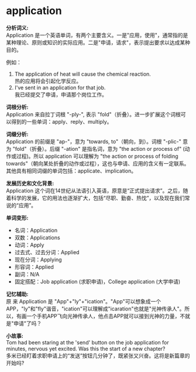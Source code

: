 # application

**分析词义:**  
Application 是一个英语单词，有两个主要含义。一是"应用，使用"，通常指的是某种理论、原则或知识的实际应用。二是"申请，请求"，表示提出要求以达成某种目的。

  

例如：

  

1.  The application of heat will cause the chemical reaction.  
    热的应用将会引起化学反应。
2.  I've sent in an application for that job.  
    我已经提交了申请，申请那个岗位工作。

  

**词根分析:**  
Application 来自拉丁词根 "-ply-", 表示 "fold"（折叠）。进一步扩展这个词根可以得到的一些单词：apply、reply、multiply。

  

**词缀分析:**  
Application 的前缀是 "ap-"，意为 "towards, to"（朝向，到）。词根 "-plic-" 意为 "fold"（折叠）。后缀 "-ation" 是指名词，意为 "the action or process of" (动作或过程)。所以 application 可以理解为 "the action or process of folding towards"（朝向某处折叠的动作或过程），这也与申请、应用的含义有一定联系。其他具有相同词缀的单词包括：applicate、implication。

  

**发展历史和文化背景:**  
Application 这个词在14世纪从法语引入英语，原意是“正式提出请求”。之后，随着科学的发展，它的用法也逐渐扩大，包括“尽职、勤奋、热忱”，以及现在我们常说的“应用”。

  

**单词变形:**

  

*   名词：Application
*   双数：Applications
*   动词：Apply
*   过去式、过去分词：Applied
*   现在分词：Applying
*   形容词：Applied
*   副词：N/A
*   固定搭配：Job application (求职申请)，College application (大学申请)

  

**记忆辅助:**  
原 来 Application 是 "App"+"ly"+"ication"。"App"可以想象成一个APP，"ly"和"fly"谐音，"ication"可以理解成"icaration"也就是"光神传承人"。所以，有画一个手机APP飞向光神传承人，他点击APP就可以接到光神的力量，不就是"申请"了吗？

  

**小故事:**  
Tom had been staring at the 'send' button on the job application for minutes, nervous yet excited. Was this the start of a new chapter?  
多米已经盯着求职申请上的“发送”按钮几分钟了，既紧张又兴奋。这将是新篇章的开始吗?
